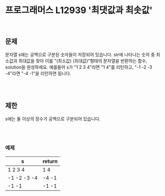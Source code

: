 # 프로그래머스 L12939 '최댓값과 최솟값'

<br>

## 문제
문자열 s에는 공백으로 구분된 숫자들이 저장되어 있습니다. str에 나타나는 숫자 중 최소값과 최대값을 찾아 이를 "(최소값) (최대값)"형태의 문자열을 반환하는 함수, solution을 완성하세요.
예를들어 s가 "1 2 3 4"라면 "1 4"를 리턴하고, "-1 -2 -3 -4"라면 "-4 -1"을 리턴하면 됩니다.

<br><br>

## 제한
s에는 둘 이상의 정수가 공백으로 구분되어 있습니다.


<br><br>
### 예제
|s|return|
|-|-|
|1 2 3 4|1 4|
|-1 -2 -3 -4|-4 -1|
|-1 -1|-1 -1|